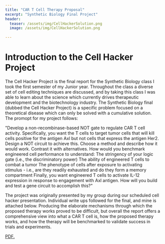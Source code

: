 ```yaml
---
title: "CAR T Cell Therapy Proposal"
excerpt: "Synthetic Biology Final Project"
header:
  teaser: /assets/img/CellHackerSolution.png
  image: /assets/img/CellHackerSolution.png
   
---
```


# Introduction to the Cell Hacker Project

The Cell Hacker Project is the final report for the Synthetic Biology class I took the first semester of my Junior year. Throughout the class a diverse set of cell editing techniques are discussed, and by taking this class I was able to learn about the science which currently drives therapeutic development and the biotechnology industry. The Synthetic Biology final (dubbed the Cell Hacker Project) is a specific problem focused on a theoretical disease which can only be solved with a cumulative solution. The promopt for my project follows: 

"Develop a non-recombinase-based NOT gate to regulate CAR T cell activity. Specifically, you want the T cells to target tumor cells that will kill cells positive for the antigen Axl but not cells that express the antigen Her2.
Design a NOT circuit to achieve this. Choose a method and describe how it would work. Contrast it with alternatives. How would you benchmark engineered cell performance to understand:
The stringency of your logic gate (i.e., the discriminatory power)
The ability of engineered T cells to combat a tumor
The phenotype of cells after exposure to activating stimulus - i.e., are they readily exhausted and do they form a memory compartment
Finally, you want engineered T cells to activate IL-12 expression in response to engagement with Axl antigen. How will you build and test a gene circuit to accomplish this?"

The project was originally presented by my group during our scheduled cell hacker presentation. Individual write ups followed for the final, and mine is attached below. Producing the elaborate mechanisms through which the proposed therapy works proved to be difficult, but overall the report offers a comprehensive view into what a CAR T cell is, how the proposed therapy works, and how the therapy will be benchmarked to validate success in trials and experiments. 

<a href="username.github.io/assets/img/Pattern Code.pdf" target="_blank">PDF.</a>


